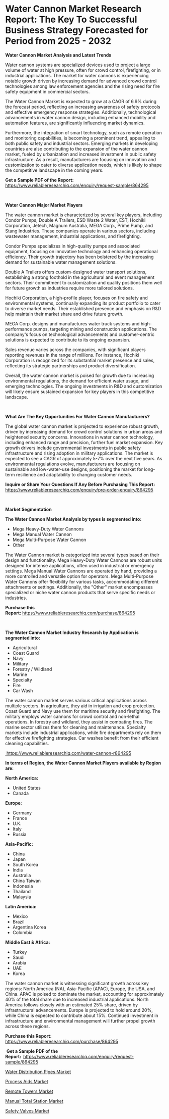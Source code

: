 <p><h1>Water Cannon Market Research Report: The Key To Successful Business Strategy Forecasted for Period from 2025 - 2032</h1></p><p><strong>Water Cannon Market Analysis and Latest Trends</strong></p>
<p><p>Water cannon systems are specialized devices used to project a large volume of water at high pressure, often for crowd control, firefighting, or in industrial applications. The market for water cannons is experiencing notable growth driven by increasing demand for advanced crowd control technologies among law enforcement agencies and the rising need for fire safety equipment in commercial sectors. </p><p>The Water Cannon Market is expected to grow at a CAGR of 6.9% during the forecast period, reflecting an increasing awareness of safety protocols and effective emergency response strategies. Additionally, technological advancements in water cannon design, including enhanced mobility and automation features, are significantly influencing market dynamics. </p><p>Furthermore, the integration of smart technology, such as remote operation and monitoring capabilities, is becoming a prominent trend, appealing to both public safety and industrial sectors. Emerging markets in developing countries are also contributing to the expansion of the water cannon market, fueled by urbanization and increased investment in public safety infrastructure. As a result, manufacturers are focusing on innovation and customization to cater to diverse application needs, which is likely to shape the competitive landscape in the coming years.</p></p>
<p><strong>Get a Sample PDF of the Report:&nbsp;</strong> <a href="https://www.reliableresearchiq.com/enquiry/request-sample/864295?utm_campaign=121&utm_medium=2&utm_source=Github&utm_content=ia&utm_term=20022025&utm_id=water-cannon">https://www.reliableresearchiq.com/enquiry/request-sample/864295</a></p>
<p>&nbsp;</p>
<p><strong>Water Cannon Major Market Players</strong></p>
<p><p>The water cannon market is characterized by several key players, including Condor Pumps, Double A Trailers, ESD Waste 2 Water, EST, Hochiki Corporation, Jetech, Magnum Australia, MEGA Corp., Prime Pump, and Stang Industries. These companies operate in various sectors, including wastewater management, industrial applications, and firefighting.</p><p>Condor Pumps specializes in high-quality pumps and associated equipment, focusing on innovative technology and enhancing operational efficiency. Their growth trajectory has been bolstered by the increasing demand for sustainable water management solutions.</p><p>Double A Trailers offers custom-designed water transport solutions, establishing a strong foothold in the agricultural and event management sectors. Their commitment to customization and quality positions them well for future growth as industries require more tailored solutions.</p><p>Hochiki Corporation, a high-profile player, focuses on fire safety and environmental systems, continually expanding its product portfolio to cater to diverse market needs. Their established presence and emphasis on R&D help maintain their market share and drive future growth.</p><p>MEGA Corp. designs and manufactures water truck systems and high-performance pumps, targeting mining and construction applications. The company's focus on technological advancements and customer-centric solutions is expected to contribute to its ongoing expansion.</p><p>Sales revenue varies across the companies, with significant players reporting revenues in the range of millions. For instance, Hochiki Corporation is recognized for its substantial market presence and sales, reflecting its strategic partnerships and product diversification.</p><p>Overall, the water cannon market is poised for growth due to increasing environmental regulations, the demand for efficient water usage, and emerging technologies. The ongoing investments in R&D and customization will likely ensure sustained expansion for key players in this competitive landscape.</p></p>
<p>&nbsp;</p>
<p><strong>What Are The Key Opportunities For Water Cannon Manufacturers?</strong></p>
<p><p>The global water cannon market is projected to experience robust growth, driven by increasing demand for crowd control solutions in urban areas and heightened security concerns. Innovations in water cannon technology, including enhanced range and precision, further fuel market expansion. Key growth drivers include governmental investments in public safety infrastructure and rising adoption in military applications. The market is expected to see a CAGR of approximately 5-7% over the next five years. As environmental regulations evolve, manufacturers are focusing on sustainable and low-water-use designs, positioning the market for long-term resilience and adaptability to changing customer needs.</p></p>
<p><strong>Inquire or Share Your Questions If Any Before Purchasing This Report:</strong> <a href="https://www.reliableresearchiq.com/enquiry/pre-order-enquiry/864295?utm_campaign=121&utm_medium=2&utm_source=Github&utm_content=ia&utm_term=20022025&utm_id=water-cannon">https://www.reliableresearchiq.com/enquiry/pre-order-enquiry/864295</a></p>
<p>&nbsp;</p>
<p><strong>Market Segmentation</strong></p>
<p><strong>The Water Cannon Market Analysis by types is segmented into:</strong></p>
<p><ul><li>Mega Heavy-Duty Water Cannons</li><li>Mega Manual Water Cannon</li><li>Mega Multi-Purpose Water Cannon</li><li>Other</li></ul></p>
<p><p>The Water Cannon market is categorized into several types based on their design and functionality. Mega Heavy-Duty Water Cannons are robust units designed for intense applications, often used in industrial or emergency settings. Mega Manual Water Cannons are operated by hand, providing a more controlled and versatile option for operators. Mega Multi-Purpose Water Cannons offer flexibility for various tasks, accommodating different attachments or settings. Additionally, the "Other" market encompasses specialized or niche water cannon products that serve specific needs or industries.</p></p>
<p><strong>Purchase this Report:&nbsp;</strong><a href="https://www.reliableresearchiq.com/purchase/864295?utm_campaign=121&utm_medium=2&utm_source=Github&utm_content=ia&utm_term=20022025&utm_id=water-cannon">https://www.reliableresearchiq.com/purchase/864295</a></p>
<p>&nbsp;</p>
<p><strong>The Water Cannon Market Industry Research by Application is segmented into:</strong></p>
<p><ul><li>Agricultural</li><li>Coast Guard</li><li>Navy</li><li>Military</li><li>Forestry / Wildland</li><li>Marine</li><li>Specialty</li><li>Fire</li><li>Car Wash</li></ul></p>
<p><p>The water cannon market serves various critical applications across multiple sectors. In agriculture, they aid in irrigation and crop protection. Coast Guard and Navy use them for maritime security and firefighting. The military employs water cannons for crowd control and non-lethal operations. In forestry and wildland, they assist in combating fires. The marine sector utilizes them for cleaning and maintenance. Specialty markets include industrial applications, while fire departments rely on them for effective firefighting strategies. Car washes benefit from their efficient cleaning capabilities.</p></p>
<p><a href="https://www.reliableresearchiq.com/water-cannon-r864295?utm_campaign=121&utm_medium=2&utm_source=Github&utm_content=ia&utm_term=20022025&utm_id=water-cannon">&nbsp;https://www.reliableresearchiq.com/water-cannon-r864295</a></p>
<p><strong>In terms of Region, the Water Cannon Market Players available by Region are:</strong></p>
<p>
    <p> <strong> North America: </strong>
        <ul>
            <li>United States</li>
            <li>Canada</li>
        </ul>
        </p> 
    <p> <strong> Europe: </strong>
        <ul>
            <li>Germany</li>
            <li>France</li>
            <li>U.K.</li>
            <li>Italy</li>
            <li>Russia</li>
        </ul>
        </p> 
    <p> <strong> Asia-Pacific: </strong>
        <ul>
            <li>China</li>
            <li>Japan</li>
            <li>South Korea</li>
            <li>India</li>
            <li>Australia</li>
            <li>China Taiwan</li>
            <li>Indonesia</li>
            <li>Thailand</li>
            <li>Malaysia</li>
        </ul>
        </p> 
    <p> <strong> Latin America: </strong>
        <ul>
            <li>Mexico</li>
            <li>Brazil</li>
            <li>Argentina Korea</li>
            <li>Colombia</li>
        </ul>
        </p> 
    <p> <strong> Middle East & Africa: </strong>
        <ul>
            <li>Turkey</li>
            <li>Saudi</li>
            <li>Arabia</li>
            <li>UAE</li>
            <li>Korea</li>
        </ul>
    </p>
    </p>
<p><p>The water cannon market is witnessing significant growth across key regions: North America (NA), Asia-Pacific (APAC), Europe, the USA, and China. APAC is poised to dominate the market, accounting for approximately 40% of the total share due to increased industrial applications. North America follows closely with an estimated 25% share, driven by infrastructural advancements. Europe is projected to hold around 20%, while China is expected to contribute about 15%. Continued investment in infrastructure and environmental management will further propel growth across these regions.</p></p>
<p><strong>Purchase this Report: </strong><a href="https://www.reliableresearchiq.com/purchase/864295?utm_campaign=121&utm_medium=2&utm_source=Github&utm_content=ia&utm_term=20022025&utm_id=water-cannon">https://www.reliableresearchiq.com/purchase/864295</a></p>
<p>&nbsp;<strong>Get a Sample PDF of the Report:&nbsp;&nbsp;</strong><a href="https://www.reliableresearchiq.com/enquiry/request-sample/864295?utm_campaign=121&utm_medium=2&utm_source=Github&utm_content=ia&utm_term=20022025&utm_id=water-cannon">https://www.reliableresearchiq.com/enquiry/request-sample/864295</a></p>
<p><strong></strong></p>
<p><p><a href="https://github.com/akpthobs/Market-Research-Report-List-1/blob/main/water-distribution-pipes-market.md?utm_campaign=121&utm_medium=2&utm_source=Github&utm_content=ia&utm_term=20022025&utm_id=water-cannon">Water Distribution Pipes Market</a></p><p><a href="https://github.com/koylebondant/Market-Research-Report-List-1/blob/main/process-aids-market.md?utm_campaign=121&utm_medium=2&utm_source=Github&utm_content=ia&utm_term=20022025&utm_id=water-cannon">Process Aids Market</a></p><p><a href="https://github.com/beyeagamizjp/Market-Research-Report-List-1/blob/main/remote-towers-market.md?utm_campaign=121&utm_medium=2&utm_source=Github&utm_content=ia&utm_term=20022025&utm_id=water-cannon">Remote Towers Market</a></p><p><a href="https://github.com/saiinylerma6/Market-Research-Report-List-1/blob/main/manual-total-station-market.md?utm_campaign=121&utm_medium=2&utm_source=Github&utm_content=ia&utm_term=20022025&utm_id=water-cannon">Manual Total Station Market</a></p><p><a href="https://github.com/kukolkasimo5/Market-Research-Report-List-1/blob/main/safety-valves-market.md?utm_campaign=121&utm_medium=2&utm_source=Github&utm_content=ia&utm_term=20022025&utm_id=water-cannon">Safety Valves Market</a></p></p>